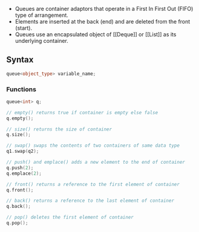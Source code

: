 - Queues are container adaptors that operate in a First In First Out (FIFO) type of arrangement.
- Elements are inserted at the back (end) and are deleted from the front (start).
- Queues use an encapsulated object of [[Deque]] or [[List]] as its underlying container.
## Syntax
```cpp
queue<object_type> variable_name;
```

### Functions
```cpp
queue<int> q;

// empty() returns true if container is empty else false
q.empty();

// size() returns the size of container
q.size();

// swap() swaps the contents of two containers of same data type
q1.swap(q2);

// push() and emplace() adds a new element to the end of container
q.push(2);
q.emplace(2);

// front() returns a reference to the first element of container
q.front();

// back() returns a reference to the last element of container
q.back();

// pop() deletes the first element of container
q.pop();
```